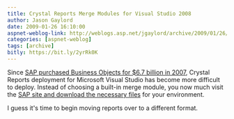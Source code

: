 ```yaml
---
title: Crystal Reports Merge Modules for Visual Studio 2008
author: Jason Gaylord
date: 2009-01-26 16:10:00
aspnet-weblog-link: http://weblogs.asp.net/jgaylord/archive/2009/01/26/crystal-reports-merge-modules-for-visual-studio-2008.aspx
categories: [aspnet-weblog]
tags: [archive]
bitly: https://bit.ly/2yrRk0K
---
```


Since [SAP purchased Business Objects for $6.7 billion in 2007](http://www.internetnews.com/bus-news/article.php/3703886), Crystal Reports deployment for Microsoft Visual Studio has become more difficult to deploy. Instead of choosing a built-in merge module, you now much visit the [SAP site and download the necessary files](http://service.sap.com/sap/bc/bsp/spn/bobj_download/main.htm) for your environment.

I guess it's time to begin moving reports over to a different format.